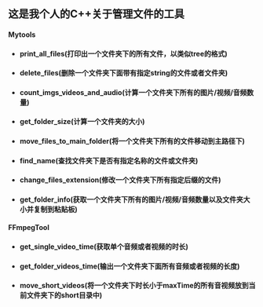 ## 这是我个人的C++关于管理文件的工具

#### Mytools

- #### print_all_files(打印出一个文件夹下的所有文件，以类似tree的格式)

- #### delete_files(删除一个文件夹下面带有指定string的文件或者文件夹)

- #### count_imgs_videos_and_audio(计算一个文件夹下所有的图片/视频/音频数量)

- #### get_folder_size(计算一个文件夹的大小)

- #### move_files_to_main_folder(将一个文件夹下所有的文件移动到主路径下)

- #### find_name(查找文件夹下是否有指定名称的文件或文件夹)

- #### change_files_extension(修改一个文件夹下所有指定后缀的文件)

- #### get_folder_info(获取一个文件夹下所有的图片/视频/音频数量以及文件夹大小并复制到粘贴板)

#### FFmpegTool

* #### get_single_video_time(获取单个音频或者视频的时长)

* #### get_folder_videos_time(输出一个文件夹下面所有音频或者视频的长度)

* #### move_short_videos(将一个文件夹下时长小于maxTime的所有音视频放到当前文件夹下的short目录中)